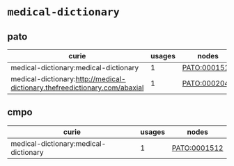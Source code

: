 # `medical-dictionary`

## pato

| curie                                                                      |   usages | nodes                                               |
|----------------------------------------------------------------------------|----------|-----------------------------------------------------|
| medical-dictionary:medical-dictionary                                      |        1 | [PATO:0001512](https://bioregistry.io/PATO:0001512) |
| medical-dictionary:http://medical-dictionary.thefreedictionary.com/abaxial |        1 | [PATO:0002046](https://bioregistry.io/PATO:0002046) |

## cmpo

| curie                                 |   usages | nodes                                               |
|---------------------------------------|----------|-----------------------------------------------------|
| medical-dictionary:medical-dictionary |        1 | [PATO:0001512](https://bioregistry.io/PATO:0001512) |

